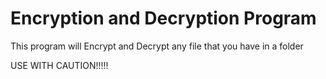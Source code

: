 <h1>Encryption and Decryption Program </h1>

<p1>This program will Encrypt and Decrypt any file that you have in a folder </p1>

<p1>USE WITH CAUTION!!!!!</p1>
